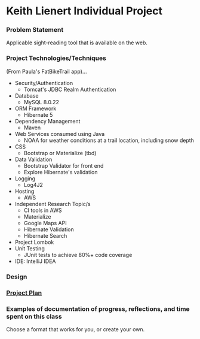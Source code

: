 # Keith Lienert Individual Project

### Problem Statement

Applicable sight-reading tool that is available on the web.




### Project Technologies/Techniques
(From Paula's FatBikeTrail app)...
* Security/Authentication
    * Tomcat's JDBC Realm Authentication
* Database
    * MySQL 8.0.22
* ORM Framework
    * Hibernate 5
* Dependency Management
    * Maven
* Web Services consumed using Java
    * NOAA for weather conditions at a trail location, including snow depth
* CSS
    * Bootstrap or Materialize (tbd)
* Data Validation
    * Bootstrap Validator for front end
    * Explore Hibernate's validation
* Logging
    * Log4J2
* Hosting
    * AWS
* Independent Research Topic/s
    * CI tools in AWS
    * Materialize
    * Google Maps API
    * Hibernate Validation
    * Hibernate Search
* Project Lombok
* Unit Testing
    * JUnit tests to achieve 80%+ code coverage
* IDE: IntelliJ IDEA


### Design

### [Project Plan](ProjectPlan.md)

### Examples of documentation of progress, reflections, and time spent on this class
Choose a format that works for you, or create your own.
